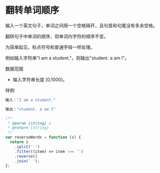# 翻转单词顺序

输入一个英文句子，单词之间用一个空格隔开，且句首和句尾没有多余空格。

翻转句子中单词的顺序，但单词内字符的顺序不变。

为简单起见，标点符号和普通字母一样处理。

例如输入字符串"I am a student."，则输出"student. a am I"。

数据范围

- 输入字符串长度 [0,1000]。

样例

```js
输入："I am a student."

输出："student. a am I"
```

```ts
/**
 * @param {string} s
 * @return {string}
 */
var reverseWords = function (s) {
  return s
    .split(' ')
    .filter((item) => item !== '')
    .reverse()
    .join(' ');
};
```
